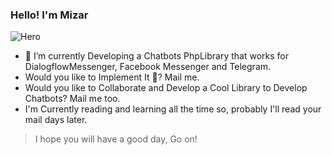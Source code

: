 ### Hello! I'm Mizar

![Hero](https://codexceleste.com/hero.webp)

- 🚀 I’m currently Developing a Chatbots PhpLibrary that works for DialogflowMessenger, Facebook Messenger and Telegram.
- Would you like to Implement It 👀? Mail me.
- Would you like to Collaborate and Develop a Cool Library to Develop Chatbots? Mail me too.
- I'm Currently reading and learning all the time so, probably I'll read your mail days later.

> I hope you will have a good day, Go on!


